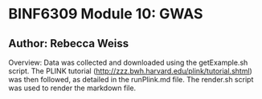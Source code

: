 ## 
# BINF6309 Module 10: GWAS

## Author: Rebecca Weiss

Overview:
Data was collected and downloaded using the getExample.sh script. The PLINK tutorial (http://zzz.bwh.harvard.edu/plink/tutorial.shtml) was then followed, as detailed in the runPlink.md file. The render.sh script was used to render the markdown file. 
